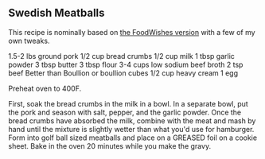 ## Swedish Meatballs

This recipe is nominally based on [the FoodWishes version](https://foodwishes.blogspot.com/2012/11/swedish-meatballs-and-most-under.html) with a few of my own tweaks.

1.5-2 lbs ground pork
1/2   cup bread crumbs
1/2   cup milk
1     tbsp garlic powder
3     tbsp butter
3     tbsp flour
3-4   cups low sodium beef broth
2     tsp beef Better than Boullion or boullion cubes
1/2   cup heavy cream
1     egg

Preheat oven to 400F.

First, soak the bread crumbs in the milk in a bowl. In a separate bowl, put the pork and season with salt, pepper, and the garlic powder. Once the bread crumbs have absorbed the milk, combine with the meat and mash by hand until the mixture is slightly wetter than what you'd use for hamburger. Form into golf ball sized meatballs and place on a GREASED foil on a cookie sheet. Bake in the oven 20 minutes while you make the gravy.

